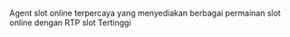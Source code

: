 Agent slot online terpercaya yang menyediakan berbagai permainan slot online dengan RTP slot Tertinggi

